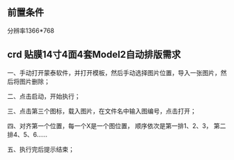 ## 前置条件

分辨率1366*768 

## crd 贴膜14寸4面4套Model2自动排版需求

一、手动打开蒙泰软件，并打开模板，然后手动选择图片位置，导入一张图片，然后将图片删除； 

二、点击启动，开始执行；

三、点击第三个图标，载入图片，在文件名中输入图编号，点击打开；

四、对齐第一个位置，每一个X是一个图位置，
顺序依次是第一排1、2、3，
第二排4、5、6……

五、执行完后提示结束；
